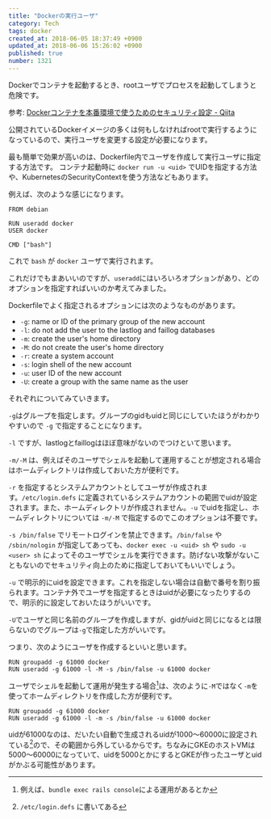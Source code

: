 ```yaml
---
title: "Dockerの実行ユーザ"
category: Tech
tags: docker
created_at: 2018-06-05 18:37:49 +0900
updated_at: 2018-06-06 15:26:02 +0900
published: true
number: 1321
---
```


Dockerでコンテナを起動するとき、rootユーザでプロセスを起動してしまうと危険です。

参考: [Dockerコンテナを本番環境で使うためのセキュリティ設定 - Qiita](https://qiita.com/muff1225/items/4edea7b039dd9f26098f#root%E6%A8%A9%E9%99%90%E3%82%92%E5%89%A5%E5%A5%AA%E3%81%99%E3%82%8B)

公開されているDockerイメージの多くは何もしなければrootで実行するようになっているので、実行ユーザを変更する設定が必要になります。

最も簡単で効果が高いのは、Dockerfile内でユーザを作成して実行ユーザに指定する方法です。
コンテナ起動時に `docker run -u <uid>` でUIDを指定する方法や、KubernetesのSecurityContextを使う方法などもあります。

例えば、次のような感じになります。

```
FROM debian

RUN useradd docker
USER docker

CMD ["bash"]
```

これで `bash` が `docker` ユーザで実行されます。

これだけでもまあいいのですが、`useradd`にはいろいろオプションがあり、どのオプションを指定すればいいのか考えてみました。

Dockerfileでよく指定されるオプションには次のようなものがあります。

* `-g`: name or ID of the primary group of the new account
* `-l`: do not add the user to the lastlog and faillog databases
* `-m`: create the user's home directory
* `-M`: do not create the user's home directory
* `-r`: create a system account
* `-s`: login shell of the new account
* `-u`: user ID of the new account
* `-U`: create a group with the same name as the user

それぞれについてみていきます。

`-g`はグループを指定します。グループのgidもuidと同じにしていたほうがわかりやすいので `-g` で指定することになります。

`-l` ですが、lastlogとfaillogはほぼ意味がないのでつけといて思います。

`-m/-M` は、例えばそのユーザでシェルを起動して運用することが想定される場合はホームディレクトリは作成しておいた方が便利です。

`-r` を指定するとシステムアカウントとしてユーザが作成されます。`/etc/login.defs` に定義されているシステムアカウントの範囲でuidが設定されます。また、ホームディレクトリが作成されません。`-u` でuidを指定し、ホームディレクトリについては `-m/-M` で指定するのでこのオプションは不要です。

`-s /bin/false` でリモートログインを禁止できます。`/bin/false` や `/sbin/nologin` が指定してあっても、`docker exec -u <uid> sh` や `sudo -u <user> sh` によってそのユーザでシェルを実行できます。防げない攻撃がないこともないのでセキュリティ向上のために指定しておいてもいいでしょう。

`-u` で明示的にuidを設定できます。これを指定しない場合は自動で番号を割り振られます。コンテナ外でユーザを指定するときはuidが必要になったりするので、明示的に設定しておいたほうがいいです。

`-U`でユーザと同じ名前のグループを作成しますが、gidがuidと同じになるとは限らないのでグループは`-g`で指定した方がいいです。

つまり、次のようにユーザを作成するといいと思います。

```
RUN groupadd -g 61000 docker
RUN useradd -g 61000 -l -M -s /bin/false -u 61000 docker
```

ユーザでシェルを起動して運用が発生する場合[^1]は、次のように`-M`ではなく`-m`を使ってホームディレクトリを作成した方が便利です。

```
RUN groupadd -g 61000 docker
RUN useradd -g 61000 -l -m -s /bin/false -u 61000 docker
```

[^1]: 例えば、`bundle exec rails console`による運用があるとか

uidが61000なのは、だいたい自動で生成されるuidが1000〜60000に設定されている[^2]ので、その範囲から外しているからです。ちなみにGKEのホストVMは5000〜60000になっていて、uidを5000とかにするとGKEが作ったユーザとuidがかぶる可能性があります。

[^2]: `/etc/login.defs` に書いてある
